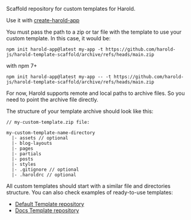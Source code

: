 Scaffold repository for custom templates for Harold.

Use it with [create-harold-app](https://github.com/harold-js/create-harold-app)

You must pass the path to a zip or tar file with the template to use your custom template. In this case, it would be:

```
npm init harold-app@latest my-app -t https://github.com/harold-js/harold-template-scaffold/archive/refs/heads/main.zip
```

with npm 7+
```
npm init harold-app@latest my-app -- -t https://github.com/harold-js/harold-template-scaffold/archive/refs/heads/main.zip
```

For now, Harold supports remote and local paths to archive files. So you need to point the archive file directly.

The structure of your template archive should look like this:

```
// my-custom-template.zip file:

my-custom-template-name-directory
  |- assets // optional
  |- blog-layouts
  |- pages
  |- partials
  |- posts
  |- styles
  |- .gitignore // optional
  |- .haroldrc // optional
```

All custom templates should start with a similar file and directories structure. You can also check examples of ready-to-use templates:

- [Default Template repository](https://github.com/harold-js/harold-template-default)
- [Docs Template repository](https://github.com/harold-js/harold-template-docs)
